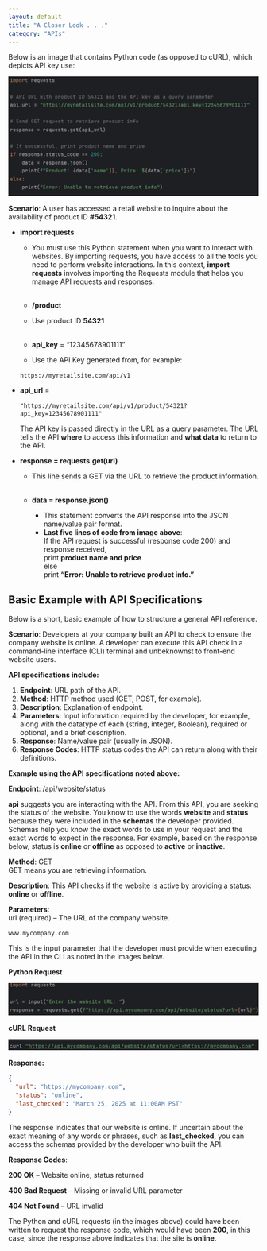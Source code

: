 ```yaml
---
layout: default
title: "A Closer Look . . ."
category: "APIs"
---
```

Below is an image that contains Python code (as opposed to cURL), which depicts API key use:

![API Key](/img/sample1.png)

**Scenario**: A user has accessed a retail website to inquire about the availability of product ID **#54321**.

* **import requests** <br/>
  * You must use this Python statement when you want to interact with websites. By importing requests, you have access to all the tools you need to perform website interactions. In this context, **import requests** involves importing the Requests module that helps you manage API requests and responses. <br/><br/>

  * **/product** <br/>
   * Use product ID **54321** <br/><br/>
  
  * **api_key** = “12345678901111”
   * Use the API Key generated from, for example:

    ```
    https://myretailsite.com/api/v1
    ```
  
* **api_url** = 

  ```
  "https://myretailsite.com/api/v1/product/54321?api_key=12345678901111"
  ```

  The API key is passed directly in the URL as a query parameter. The URL tells the API **where** to access this information and **what data** to return to the API.

* **response = requests.get(url)** 
  * This line sends a GET via the URL to retrieve the product information. <br/><br/>

  * **data = response.json()** 
    * This statement converts the API response into the JSON name/value pair format. <br/>
    * **Last five lines of code from image above**: <br/>
    If the API request is successful (response code 200) and response received, <br/>
    print **product name and price** <br/> 
    else <br/>
    print **“Error: Unable to retrieve product info.”**

## Basic Example with API Specifications
Below is a short, basic example of how to structure a general API reference.

**Scenario**: Developers at your company built an API to check to ensure the company website is online. A developer can execute this API check in a command-line interface (CLI) terminal and unbeknownst to front-end website users.

**API specifications include:** 
1. **Endpoint**: URL path of the API.
1. **Method**: HTTP method used (GET, POST, for example).
1. **Description**: Explanation of endpoint.
1. **Parameters**: Input information required by the developer, for example, along with the datatype of each (string, integer, Boolean), required or optional, and a brief description.
1. **Response**: Name/value pair (usually in JSON).
1. **Response Codes**: HTTP status codes the API can return along with their definitions.

**Example using the API specifications noted above:**

**Endpoint**: /api/website/status

**api** suggests you are interacting with the API. From this API, you are seeking the status of the website. You know to use the words **website** and **status** because they were included in the **schemas** the developer provided. Schemas help you know the exact words to use in your request and the exact words to expect in the response. For example, based on the response below, status is **online** or **offline** as opposed to **active** or **inactive**.

**Method**: GET <br/>
GET means you are retrieving information.

**Description**: This API checks if the website is active by providing a status: **online** or **offline**.

**Parameters**: <br/>
url (required) – The URL of the company website.

```
www.mycompany.com
```

This is the input parameter that the developer must provide when executing the API in the CLI as noted in the images below.

**Python Request**

![Python Request](/img/sample2.png)

**cURL Request**

![cURL Request](/img/sample3.png)

**Response:** <br/>

```json
{
  "url": "https://mycompany.com",
  "status": "online",
  "last_checked": "March 25, 2025 at 11:00AM PST"
}
```

The response indicates that our website is online. If uncertain about the exact meaning of any words or phrases, such as **last_checked**, you can access the schemas provided by the developer who built the API.

**Response Codes**: 

**200 OK** – Website online, status returned

**400 Bad Request** – Missing or invalid URL parameter

**404 Not Found** – URL invalid

The Python and cURL requests (in the images above) could have been written to request the response code, which would have been **200**, in this case, since the response above indicates that the site is **online**.

